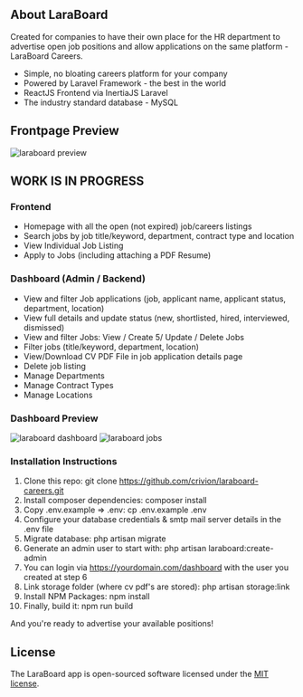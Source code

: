 ## About LaraBoard

Created for companies to have their own place for the HR department to advertise open job positions and allow applications on the same platform - LaraBoard Careers.

-   Simple, no bloating careers platform for your company
-   Powered by Laravel Framework - the best in the world
-   ReactJS Frontend via InertiaJS Laravel
-   The industry standard database - MySQL

## Frontpage Preview

![laraboard preview](https://raw.githubusercontent.com/crivion/laraboard-careers/master/public/assets/images/laraboard-preview.png)

## WORK IS IN PROGRESS

### Frontend

-   Homepage with all the open (not expired) job/careers listings
-   Search jobs by job title/keyword, department, contract type and location
-   View Individual Job Listing
-   Apply to Jobs (including attaching a PDF Resume)

### Dashboard (Admin / Backend)

-   View and filter Job applications (job, applicant name, applicant status, department, location)
-   View full details and update status (new, shortlisted, hired, interviewed, dismissed)
-   View and filter Jobs: View / Create 5/ Update / Delete Jobs
-   Filter jobs (title/keyword, department, location)
-   View/Download CV PDF File in job application details page
-   Delete job listing
-   Manage Departments
-   Manage Contract Types
-   Manage Locations

### Dashboard Preview

![laraboard dashboard](https://raw.githubusercontent.com/crivion/laraboard-careers/master/public/assets/images/admin-dashboard.png)
![laraboard jobs](https://raw.githubusercontent.com/crivion/laraboard-careers/master/public/assets/images/admin-jobs.png)

### Installation Instructions

1. Clone this repo: git clone https://github.com/crivion/laraboard-careers.git
2. Install composer dependencies: composer install
3. Copy .env.example => .env: cp .env.example .env
4. Configure your database credentials & smtp mail server details in the .env file
5. Migrate database: php artisan migrate
6. Generate an admin user to start with: php artisan laraboard:create-admin
7. You can login via https://yourdomain.com/dashboard with the user you created at step 6
8. Link storage folder (where cv pdf's are stored): php artisan storage:link
9. Install NPM Packages: npm install
10. Finally, build it: npm run build

And you're ready to advertise your available positions!

## License

The LaraBoard app is open-sourced software licensed under the [MIT license](https://opensource.org/licenses/MIT).
